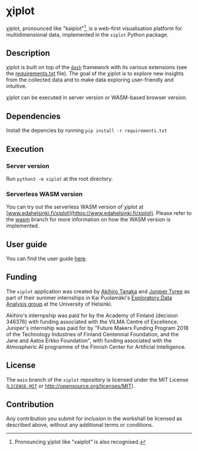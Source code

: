 # &chi;iplot

&chi;iplot, pronounced like "kaiplot"[^1], is a web-first visualisation platform for multidimensional data, implemented in the `xiplot` Python package.

[^1]: Pronouncing &chi;iplot like "xaiplot" is also recognised.

## Description

&chi;iplot is built on top of the [`dash`](https://github.com/plotly/dash) framework with its various extensions (see the [requirements.txt](requirements.txt) file). The goal of the &chi;iplot is to explore new insights from the collected data and to make data exploring user-friendly and intuitive.

&chi;iplot can be executed in server version or WASM-based browser version. 

## Dependencies

Install the depencies by running `pip install -r requirements.txt`

## Execution

### Server version

Run `python3 -m xiplot` at the root directory.

### Serverless WASM version

You can try out the serverless WASM version of &chi;iplot at [www.edahelsinki.fi/xiplot](https://www.edahelsinki.fi/xiplot). Please refer to the [wasm](https://github.com/edahelsinki/xiplot/tree/wasm#readme) branch for more information on how the WASM version is implemented.

## User guide

You can find the user guide [here](docs/user_guide).

## Funding

The `xiplot` application was created by [Akihiro Tanaka](https://github.com/TanakaAkihiro) and [Juniper Tyree](https://github.com/juntyr) as part of their summer internships in Kai Puolamäki's [Exploratory Data Analysis group](https://github.com/edahelsinki) at the University of Helsinki.

Akihiro's internpship was paid for by the Academy of Finland (decision 346376) with funding associated with the VILMA Centre of Excellence. Juniper's internship was paid for by "Future Makers Funding Program 2018 of the Technology Industries of Finland Centennial Foundation, and the Jane and Aatos Erkko Foundation", with funding associated with the Atmospheric AI programme of the Finnish Center for Artificial Intelligence.

## License

The `main` branch of the `xiplot` repository is licensed under the MIT License ([`LICENSE-MIT`](LICENSE-MIT) or http://opensource.org/licenses/MIT).

## Contribution

Any contribution you submit for inclusion in the workshall be licensed as described above, without any additional terms or conditions.
